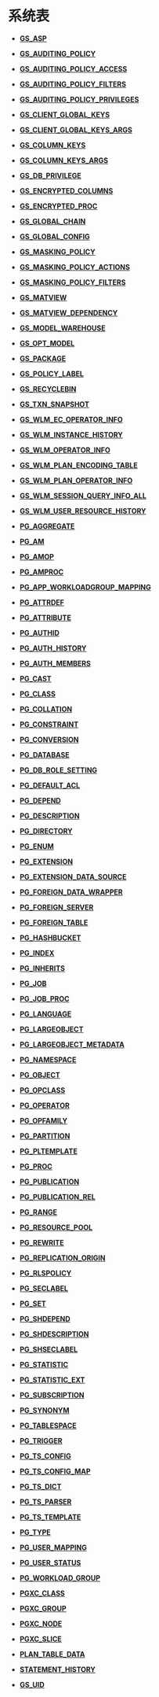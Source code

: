 # 系统表<a name="ZH-CN_TOPIC_0289900034"></a>

-   **[GS\_ASP](GS_ASP.md)**  

-   **[GS\_AUDITING\_POLICY](GS_AUDITING_POLICY.md)**  

-   **[GS\_AUDITING\_POLICY\_ACCESS](GS_AUDITING_POLICY_ACCESS.md)**  

-   **[GS\_AUDITING\_POLICY\_FILTERS](GS_AUDITING_POLICY_FILTERS.md)**  

-   **[GS\_AUDITING\_POLICY\_PRIVILEGES](GS_AUDITING_POLICY_PRIVILEGES.md)**  

-   **[GS\_CLIENT\_GLOBAL\_KEYS](GS_CLIENT_GLOBAL_KEYS.md)**  

-   **[GS\_CLIENT\_GLOBAL\_KEYS\_ARGS](GS_CLIENT_GLOBAL_KEYS_ARGS.md)**  

-   **[GS\_COLUMN\_KEYS](GS_COLUMN_KEYS.md)**  

-   **[GS\_COLUMN\_KEYS\_ARGS](GS_COLUMN_KEYS_ARGS.md)**  

-   **[GS\_DB\_PRIVILEGE](GS_DB_PRIVILEGE.md)**  

-   **[GS\_ENCRYPTED\_COLUMNS](GS_ENCRYPTED_COLUMNS.md)**  

-   **[GS\_ENCRYPTED\_PROC](GS_ENCRYPTED_PROC.md)**  

-   **[GS\_GLOBAL\_CHAIN](GS_GLOBAL_CHAIN.md)**  

-   **[GS\_GLOBAL\_CONFIG](GS_GLOBAL_CONFIG.md)**  

-   **[GS\_MASKING\_POLICY](GS_MASKING_POLICY.md)**  

-   **[GS\_MASKING\_POLICY\_ACTIONS](GS_MASKING_POLICY_ACTIONS.md)**  

-   **[GS\_MASKING\_POLICY\_FILTERS](GS_MASKING_POLICY_FILTERS.md)**  

-   **[GS\_MATVIEW](GS_MATVIEW.md)**  

-   **[GS\_MATVIEW\_DEPENDENCY](GS_MATVIEW_DEPENDENCY.md)**  

-   **[GS\_MODEL\_WAREHOUSE](GS_MODEL_WAREHOUSE.md)**  

-   **[GS\_OPT\_MODEL](GS_OPT_MODEL.md)**  

-   **[GS\_PACKAGE](GS_PACKAGE.md)**  

-   **[GS\_POLICY\_LABEL](GS_POLICY_LABEL.md)**  

-   **[GS\_RECYCLEBIN](GS_RECYCLEBIN.md)**  

-   **[GS\_TXN\_SNAPSHOT](GS_TXN_SNAPSHOT.md)**  

-   **[GS\_WLM\_EC\_OPERATOR\_INFO](GS_WLM_EC_OPERATOR_INFO.md)**  

-   **[GS\_WLM\_INSTANCE\_HISTORY](GS_WLM_INSTANCE_HISTORY.md)**  

-   **[GS\_WLM\_OPERATOR\_INFO](GS_WLM_OPERATOR_INFO.md)**  

-   **[GS\_WLM\_PLAN\_ENCODING\_TABLE](GS_WLM_PLAN_ENCODING_TABLE.md)**  

-   **[GS\_WLM\_PLAN\_OPERATOR\_INFO](GS_WLM_PLAN_OPERATOR_INFO.md)**  

-   **[GS\_WLM\_SESSION\_QUERY\_INFO\_ALL](GS_WLM_SESSION_QUERY_INFO_ALL.md)**  

-   **[GS\_WLM\_USER\_RESOURCE\_HISTORY](GS_WLM_USER_RESOURCE_HISTORY.md)**  

-   **[PG\_AGGREGATE](PG_AGGREGATE.md)**  

-   **[PG\_AM](PG_AM.md)**  

-   **[PG\_AMOP](PG_AMOP.md)**  

-   **[PG\_AMPROC](PG_AMPROC.md)**  

-   **[PG\_APP\_WORKLOADGROUP\_MAPPING](PG_APP_WORKLOADGROUP_MAPPING.md)**  

-   **[PG\_ATTRDEF](PG_ATTRDEF.md)**  

-   **[PG\_ATTRIBUTE](PG_ATTRIBUTE.md)**  

-   **[PG\_AUTHID](PG_AUTHID.md)**  

-   **[PG\_AUTH\_HISTORY](PG_AUTH_HISTORY.md)**  

-   **[PG\_AUTH\_MEMBERS](PG_AUTH_MEMBERS.md)**  

-   **[PG\_CAST](PG_CAST.md)**  

-   **[PG\_CLASS](PG_CLASS.md)**  

-   **[PG\_COLLATION](PG_COLLATION.md)**  

-   **[PG\_CONSTRAINT](PG_CONSTRAINT.md)**  

-   **[PG\_CONVERSION](PG_CONVERSION.md)**  

-   **[PG\_DATABASE](PG_DATABASE.md)**  

-   **[PG\_DB\_ROLE\_SETTING](PG_DB_ROLE_SETTING.md)**  

-   **[PG\_DEFAULT\_ACL](PG_DEFAULT_ACL.md)**  

-   **[PG\_DEPEND](PG_DEPEND.md)**  

-   **[PG\_DESCRIPTION](PG_DESCRIPTION.md)**  

-   **[PG\_DIRECTORY](PG_DIRECTORY.md)**  

-   **[PG\_ENUM](PG_ENUM.md)**  

-   **[PG\_EXTENSION](PG_EXTENSION.md)**  

-   **[PG\_EXTENSION\_DATA\_SOURCE](PG_EXTENSION_DATA_SOURCE.md)**  

-   **[PG\_FOREIGN\_DATA\_WRAPPER](PG_FOREIGN_DATA_WRAPPER.md)**  

-   **[PG\_FOREIGN\_SERVER](PG_FOREIGN_SERVER.md)**  

-   **[PG\_FOREIGN\_TABLE](PG_FOREIGN_TABLE.md)**  

-   **[PG\_HASHBUCKET](PG_HASHBUCKET.md)**  

-   **[PG\_INDEX](PG_INDEX.md)**  

-   **[PG\_INHERITS](PG_INHERITS.md)**  

-   **[PG\_JOB](PG_JOB.md)**  

-   **[PG\_JOB\_PROC](PG_JOB_PROC.md)**  

-   **[PG\_LANGUAGE](PG_LANGUAGE.md)**  

-   **[PG\_LARGEOBJECT](PG_LARGEOBJECT.md)**  

-   **[PG\_LARGEOBJECT\_METADATA](PG_LARGEOBJECT_METADATA.md)**  

-   **[PG\_NAMESPACE](PG_NAMESPACE.md)**  

-   **[PG\_OBJECT](PG_OBJECT.md)**  

-   **[PG\_OPCLASS](PG_OPCLASS.md)**  

-   **[PG\_OPERATOR](PG_OPERATOR.md)**  

-   **[PG\_OPFAMILY](PG_OPFAMILY.md)**  

-   **[PG\_PARTITION](PG_PARTITION.md)**  

-   **[PG\_PLTEMPLATE](PG_PLTEMPLATE.md)**  

-   **[PG\_PROC](PG_PROC.md)**  

-   **[PG\_PUBLICATION](PG_PUBLICATION.md)**  

-   **[PG\_PUBLICATION\_REL](PG_PUBLICATION_REL.md)**  

-   **[PG\_RANGE](PG_RANGE.md)**  

-   **[PG\_RESOURCE\_POOL](PG_RESOURCE_POOL.md)**  

-   **[PG\_REWRITE](PG_REWRITE.md)**  

-   **[PG\_REPLICATION\_ORIGIN](PG_REPLICATION_ORIGIN.md)**  

-   **[PG\_RLSPOLICY](PG_RLSPOLICY.md)**  

-   **[PG\_SECLABEL](PG_SECLABEL.md)**  

-   **[PG\_SET](PG_SET.md)**  

-   **[PG\_SHDEPEND](PG_SHDEPEND.md)**  

-   **[PG\_SHDESCRIPTION](PG_SHDESCRIPTION.md)**  

-   **[PG\_SHSECLABEL](PG_SHSECLABEL.md)**  

-   **[PG\_STATISTIC](PG_STATISTIC.md)**  

-   **[PG\_STATISTIC\_EXT](PG_STATISTIC_EXT.md)**  

-   **[PG\_SUBSCRIPTION](PG_SUBSCRIPTION.md)**  

-   **[PG\_SYNONYM](PG_SYNONYM.md)**  

-   **[PG\_TABLESPACE](PG_TABLESPACE.md)**  

-   **[PG\_TRIGGER](PG_TRIGGER.md)**  

-   **[PG\_TS\_CONFIG](PG_TS_CONFIG.md)**  

-   **[PG\_TS\_CONFIG\_MAP](PG_TS_CONFIG_MAP.md)**  

-   **[PG\_TS\_DICT](PG_TS_DICT.md)**  

-   **[PG\_TS\_PARSER](PG_TS_PARSER.md)**  

-   **[PG\_TS\_TEMPLATE](PG_TS_TEMPLATE.md)**  

-   **[PG\_TYPE](PG_TYPE.md)**  

-   **[PG\_USER\_MAPPING](PG_USER_MAPPING.md)**  

-   **[PG\_USER\_STATUS](PG_USER_STATUS.md)**  

-   **[PG\_WORKLOAD\_GROUP](PG_WORKLOAD_GROUP.md)**  

-   **[PGXC\_CLASS](PGXC_CLASS.md)**  

-   **[PGXC\_GROUP](PGXC_GROUP.md)**  

-   **[PGXC\_NODE](PGXC_NODE.md)**  

-   **[PGXC\_SLICE](PGXC_SLICE.md)**  

-   **[PLAN\_TABLE\_DATA](PLAN_TABLE_DATA.md)**  

-   **[STATEMENT\_HISTORY](STATEMENT_HISTORY.md)**  

-   **[GS\_UID](GS_UID.md)**  


